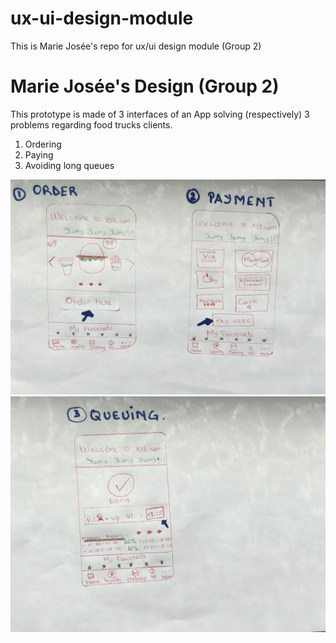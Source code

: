# ux-ui-design-module
This is Marie Josée's repo for ux/ui design module (Group 2)
# Marie Josée's Design (Group 2)

This prototype is made of 3 interfaces of an App solving (respectively) 3 problems regarding food trucks clients.

1. Ordering
2. Paying
3. Avoiding long queues

![img1](./Photos%20/IMG-1.jpg)
![img2](./Photos%20/IMG-2.jpg)
